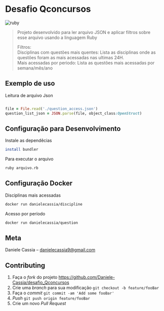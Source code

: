 
# Desafio Qconcursos
![ruby](https://user-images.githubusercontent.com/39657037/100154328-29fded00-2e84-11eb-998e-194fd8b65d20.png)

> Projeto desenvolvido para ler arquivo JSON e aplicar filtros sobre esse arquivo usando a linguagem Ruby <p>
>Filtros: <br>
>Disciplinas com questões mais quentes: Lista as disciplinas onde as questões foram as mais acessadas nas ultimas 24H. <br>
>Mais acessadas por periodo: Lista as questões mais acessadas por semana/mês/ano

	
## Exemplo de uso	

Leitura de arquivo Json
```ruby

file = File.read('./question_access.json')
question_list_json = JSON.parse(file, object_class:OpenStruct)
```



## Configuração para Desenvolvimento

 Instale as dependêcias
```sh	
install bundler	
```	
Para executar o arquivo
```sh
ruby arquivo.rb
```	

## Configuração Docker

 Disciplinas mais acessadas
```sh	
docker run danielecassia/discipline 		
```	
Acesso por período
```sh
docker run danielecassia/question 		

```	

## Meta	
Daniele Cassia – danielecassia9@gmail.com	<br>


## Contributing

1. Faça o _fork_ do projeto <https://github.com/Daniele-Cassia/desafio_Qconcursos>
2. Crie uma _branch_ para sua modificação `git checkout -b feature/fooBar`
3. Faça o _commit_ `git commit -am 'Add some fooBar'`
4. _Push_ `git push origin feature/fooBar`
5. Crie um novo _Pull Request_

